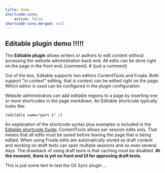 ```yaml
---
title: Home
shortcode-core:
    active: false
shortcode-core.merged: null
---
```


## Editable plugin demo !!!!!

The **Editable plugin** allows writers or authors to edit content without accessing the website administration back end. All edits can be done right on the page in the front end. [comment]: # (just a comment)

Out of the box, Editable supports two editors ContentTools and Froala. Both support "in context" editing, that is content can be edited right on the page. Which editor is used can be configured in the plugin configuration.

Website administrators can add editable regions to a page by inserting one or more shortcodes in the page markdown. An Editable shortcode typically looks like:

`[editable name="part-1" /]`

An explanation of the shortcode syntax plus examples is included in the [Editable shortcode Guide](shortcode-guide).
ContentTools allows per session edits only. That means that all edits must be saved before leaving the page that is being edited. When using Froala edits are automatically stored as draft content and working on draft texts can span multiple sessions and so even several days. The drawback of using draft texts is that caching must be disabled. **At the moment, there is yet no front end UI for approving draft texts.**

This is just some text to test the Git Sync plugin ...

